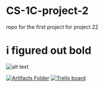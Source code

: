# CS-1C-project-2

repo for the first project for project 22

# i figured out bold

![alt text](https://b50ym1n8ryw31pmkr4671ui1c64-wpengine.netdna-ssl.com/wp-content/blogs.dir/11/files/2018/04/Red-Fox-Beverly-Davis-Blog-1600x1000-1024x640.png)

[![Artifacts Folder](https://img.shields.io/badge/Artifacts-Click%20here%20to%20view%20folder%20-purple.svg)](https://drive.google.com/drive/folders/1_-r4STmzUH5EgukhIf9RD95rRnRgA2pC?usp=sharing)
[![Trello board](https://img.shields.io/badge/Trello-click%20here-magenta.svg)](https://trello.com/invite/b/cbXb2Hyn/5afc33e5d626eafa9aa5f060e5850410/cs-1c-project-2)
